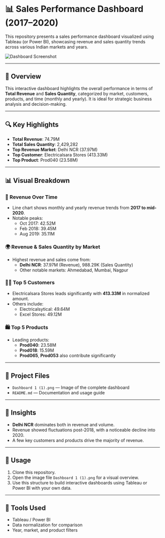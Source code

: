 # 📊 Sales Performance Dashboard (2017–2020)

This repository presents a sales performance dashboard visualized using Tableau (or Power BI), showcasing revenue and sales quantity trends across various Indian markets and years.

![Dashboard Screenshot](Dashboard%201%20(1).png)

---

## 📌 Overview

This interactive dashboard highlights the overall performance in terms of **Total Revenue** and **Sales Quantity**, categorized by market, customers, products, and time (monthly and yearly). It is ideal for strategic business analysis and decision-making.

---

## 🔍 Key Highlights

- **Total Revenue**: 74.79M
- **Total Sales Quantity**: 2,429,282
- **Top Revenue Market**: Delhi NCR (37.97M)
- **Top Customer**: Electricalsara Stores (413.33M)
- **Top Product**: Prod040 (23.58M)

---

## 📊 Visual Breakdown

### 📆 Revenue Over Time
- Line chart shows monthly and yearly revenue trends from **2017 to mid-2020**.
- Notable peaks:
  - Oct 2017: 42.52M
  - Feb 2018: 39.45M
  - Aug 2019: 35.11M

### 🌍 Revenue & Sales Quantity by Market
- Highest revenue and sales come from:
  - **Delhi NCR**: 37.97M (Revenue), 988.29K (Sales Quantity)
  - Other notable markets: Ahmedabad, Mumbai, Nagpur

### 🧑‍💼 Top 5 Customers
- Electricalsara Stores leads significantly with **413.33M** in normalized amount.
- Others include:
  - Electricalsytical: 49.64M
  - Excel Stores: 49.12M

### 🛍️ Top 5 Products
- Leading products:
  - **Prod040**: 23.58M
  - **Prod018**: 15.59M
  - **Prod065**, **Prod053** also contribute significantly

---

## 📂 Project Files

- `Dashboard 1 (1).png` — Image of the complete dashboard
- `README.md` — Documentation and usage guide

---

## 🧠 Insights

- **Delhi NCR** dominates both in revenue and volume.
- Revenue showed fluctuations post-2018, with a noticeable decline into 2020.
- A few key customers and products drive the majority of revenue.

---

## 🚀 Usage

1. Clone this repository.
2. Open the image file `Dashboard 1 (1).png` for a visual overview.
3. Use this structure to build interactive dashboards using Tableau or Power BI with your own data.

---

## 🧩 Tools Used

- Tableau / Power BI
- Data normalization for comparison
- Year, market, and product filters


